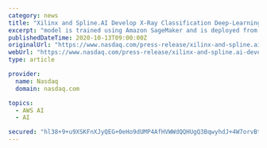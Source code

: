 ```yaml
---
category: news
title: "Xilinx and Spline.AI Develop X-Ray Classification Deep-Learning Model and Reference Design on AWS"
excerpt: "model is trained using Amazon SageMaker and is deployed from cloud to edge using AWS IoT Greengrass, enabling remote machine learning (ML) model updates, geographically distributed inference ..."
publishedDateTime: 2020-10-13T09:00:00Z
originalUrl: "https://www.nasdaq.com/press-release/xilinx-and-spline.ai-develop-x-ray-classification-deep-learning-model-and-reference"
webUrl: "https://www.nasdaq.com/press-release/xilinx-and-spline.ai-develop-x-ray-classification-deep-learning-model-and-reference"
type: article

provider:
  name: Nasdaq
  domain: nasdaq.com

topics:
  - AWS AI
  - AI

secured: "hl38+9+u9XSKFnXJyQEG+0eHo9dUMP4AfHVWWdQQHUgQ3BqwyhdJ+4W7orvBtytqagSqCHPQaeGMSaNskH5NJWl9i3IYb7Z/YpF0iya0wgNXZfAe5/OTDCQyYpV9/M4UaupqOjdGaieWKzzrcRErj6Fg7Z2RIBFdIGlOnVB4PsgI+hmwt/o2sBKa2eogxiwNS+2YtAio6K6GvHtvU9bbMhZoZEueiOBVjCwU6CPVX6Co4DhNkSFHnGNAYUuJQBGMvNu3psO6KBdpCKoF7L2BRcbNUlO06sTl+ZGmUgYzs5Qn9Fl8HVZQAHq8FMmN6JOaBpBq6u6J+rvL9ytL9dkI3Wsf3D0+L3bWQbuuAXw936k=;eCmzMkf4rI8DbdVKkeEcnA=="
---
```


